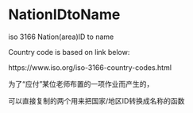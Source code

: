 # NationIDtoName
<body> 
 iso 3166 Nation(area)ID to name<p>
 Country code is based on link below:<p>
 https://www.iso.org/iso-3166-country-codes.html<p>
 为了“应付”某位老师布置的一项作业而产生的，<p>
     可以直接复制的两个用来把国家/地区ID转换成名称的函数<p>
</body>
